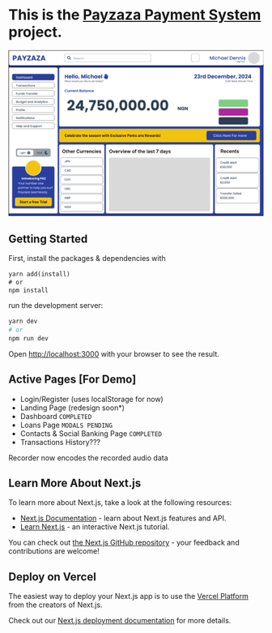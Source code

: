 # This is the [Payzaza Payment System](https://qps.vercel.app/) project.
![image](public/dashboard.png)



## Getting Started
First, install the packages & dependencies with 
```
yarn add(install)
# or
npm install
```
run the development server:

```bash
yarn dev
# or
npm run dev
```

Open [http://localhost:3000](http://localhost:3000) with your browser to see the result.

## Active Pages [For Demo]
- Login/Register (uses localStorage for now)
- Landing Page (redesign soon*)
- Dashboard ``` COMPLETED ```
- Loans Page ``` MODALS PENDING ```
- Contacts & Social Banking Page ``` COMPLETED ```
- Transactions History???

Recorder now encodes the recorded audio data


## Learn More About Next.js

To learn more about Next.js, take a look at the following resources:

- [Next.js Documentation](https://nextjs.org/docs) - learn about Next.js features and API.
- [Learn Next.js](https://nextjs.org/learn) - an interactive Next.js tutorial.

You can check out [the Next.js GitHub repository](https://github.com/vercel/next.js/) - your feedback and contributions are welcome!

## Deploy on Vercel

The easiest way to deploy your Next.js app is to use the [Vercel Platform](https://vercel.com/new?utm_medium=default-template&filter=next.js&utm_source=create-next-app&utm_campaign=create-next-app-readme) from the creators of Next.js.

Check out our [Next.js deployment documentation](https://nextjs.org/docs/deployment) for more details.
